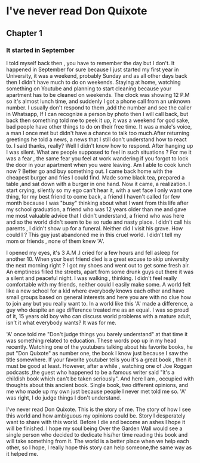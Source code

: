 # I've never read Don Quixote
## Chapter 1
### It started in September
I told myself back then , you have to remember the day but I don't.
It happened in September for sure because I just started my first year in 
University, it was a weekend, probably Sunday and as all other days back then 
I didn't have much to do on weekends. Staying at home, watching something on Youtube and 
planning to start cleaning because your apartment has to be cleaned on weekends.
The clock was showing 12 P.M so it's almost lunch time, and suddenly I got a phone call 
from an unknown number. I usually don't respond to them ,add the number and see the caller in Whatsapp, If I can recognize a person by photo then I will call back, but back then something told me to peek it up, it was a weekend for god sake, bad people have other things to do on their free time. It was a male's voice, a man I once met but didn't have a chance to talk too much.After returning greetings he told a news, a news that I still don't understand how to react to.
I said thanks, really? Well I didn't know how to respond. After hanging up I was silent. What are people supposed to feel in such situations ? For me it was a fear , the same fear you feel at work wandering if you forgot to lock the door in your apartment when you were leaving.
Am I able to cook lunch now ? Better go and buy something out. I came back home
with the cheapest burger and fries I could find. Made some black tea, prepared a table ,and sat down with a burger in one hand. Now it came, a realization. I start crying, silently so my ego can't hear it, with a wet face I only want one
thing, for my best friend to come back, a friend I haven't called for few month because I was "busy" thinking about what I want from this life after my school graduation,
a friend who was 12 years older than me and gave me most valuable advice that I 
didn't understand, a friend who was here and so the world didn't seem to be
so rude and nasty place. I didn't call his parents , I didn't show up for a funeral. Neither did I visit his grave. How could I ? This guy just abandoned me in this cruel world. I didn't tell my mom or friends , none of them knew 'A'. 

I opened my eyes, it's 3 A.M .I cried for a few hours and fell asleep for
another 10. When your best friend died is a great excuse to skip university the next morning right  ? I got my shoes and went out to get some fresh air.
An emptiness filled the streets, apart from some drunk guys out there it was a 
silent and peaceful night. I was walking , thinking. I didn't feel really comfortable with my friends, neither could I easily make some. A world felt like a new school for a kid where everybody knows each other and have small groups based on general interests and here you are with no clue how to join any but you really want to.
In a world like this 'A' made a difference, a guy who despite an age difference
treated me as an equal. I was so proud of it, 15 years old boy who can discuss world problems with a mature adult, isn't it what everybody wants? It was for me.
 
'A' once told me "Don't judge things you barely understand" at that time it was 
something related to education. These words pop up in my head recently. Watching one of the youtubers talking about his favorite books, he put "Don Quixote" as number one, the book I know just because I saw the title somewhere. If your favorite youtuber tells you it's a great book , then it must be good at least.
 However, after a while , watching one of Joe Roggan podcasts ,the guest who happened to be a famous writer said "it's a childish book which can't be taken seriously". And here I am , occupied with thoughts about this ancient book. Single book, two different opinions, and me who made up my own just because people I never met told me so. 'A' was right, I do judge things I don't understand.
 
I've never read Don Quixote. This is the story of me. The story of how I see this 
world and how ambiguous my opinions could be. Story I desperately want to share with this world. Before I die and become an ashes I hope it will be finished. I hope my soul being Over the Garden Wall would see a single person who decided to dedicate his/her time reading this book and will take something from it. The world is a better place when we help each other, so I hope, I really hope this story can help someone,the same way as it helped me.

